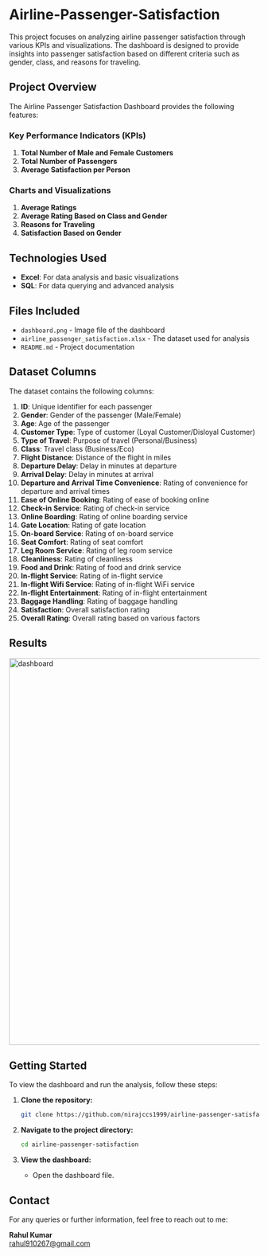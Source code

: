 # Airline-Passenger-Satisfaction
This project focuses on analyzing airline passenger satisfaction through various KPIs and visualizations. The dashboard is designed to provide insights into passenger satisfaction based on different criteria such as gender, class, and reasons for traveling.

## Project Overview

The Airline Passenger Satisfaction Dashboard provides the following features:

### Key Performance Indicators (KPIs)
1. **Total Number of Male and Female Customers**
2. **Total Number of Passengers**
3. **Average Satisfaction per Person**

### Charts and Visualizations
1. **Average Ratings**
2. **Average Rating Based on Class and Gender**
3. **Reasons for Traveling**
4. **Satisfaction Based on Gender**

## Technologies Used
- **Excel**: For data analysis and basic visualizations
- **SQL**: For data querying and advanced analysis

## Files Included
- `dashboard.png` - Image file of the dashboard
- `airline_passenger_satisfaction.xlsx` - The dataset used for analysis
- `README.md` - Project documentation


## Dataset Columns
The dataset contains the following columns:

1. **ID**: Unique identifier for each passenger
2. **Gender**: Gender of the passenger (Male/Female)
3. **Age**: Age of the passenger
4. **Customer Type**: Type of customer (Loyal Customer/Disloyal Customer)
5. **Type of Travel**: Purpose of travel (Personal/Business)
6. **Class**: Travel class (Business/Eco)
7. **Flight Distance**: Distance of the flight in miles
8. **Departure Delay**: Delay in minutes at departure
9. **Arrival Delay**: Delay in minutes at arrival
10. **Departure and Arrival Time Convenience**: Rating of convenience for departure and arrival times
11. **Ease of Online Booking**: Rating of ease of booking online
12. **Check-in Service**: Rating of check-in service
13. **Online Boarding**: Rating of online boarding service
14. **Gate Location**: Rating of gate location
15. **On-board Service**: Rating of on-board service
16. **Seat Comfort**: Rating of seat comfort
17. **Leg Room Service**: Rating of leg room service
18. **Cleanliness**: Rating of cleanliness
19. **Food and Drink**: Rating of food and drink service
20. **In-flight Service**: Rating of in-flight service
21. **In-flight Wifi Service**: Rating of in-flight WiFi service
22. **In-flight Entertainment**: Rating of in-flight entertainment
23. **Baggage Handling**: Rating of baggage handling
24. **Satisfaction**: Overall satisfaction rating
25. **Overall Rating**: Overall rating based on various factors


## Results
<img width="777" alt="dashboard" src="https://github.com/nirajccs1999/Airline-Passenger-Satisfaction/assets/121447767/dedc674f-5402-4e0c-a8e0-0e45924e1bdc">

## Getting Started

To view the dashboard and run the analysis, follow these steps:

1. **Clone the repository:**
    ```bash
    git clone https://github.com/nirajccs1999/airline-passenger-satisfaction.git
    ```

2. **Navigate to the project directory:**
    ```bash
    cd airline-passenger-satisfaction
    ```


3. **View the dashboard:**
    - Open the dashboard file.

## Contact

For any queries or further information, feel free to reach out to me:

**Rahul Kumar**  
rahul910267@gmail.com
